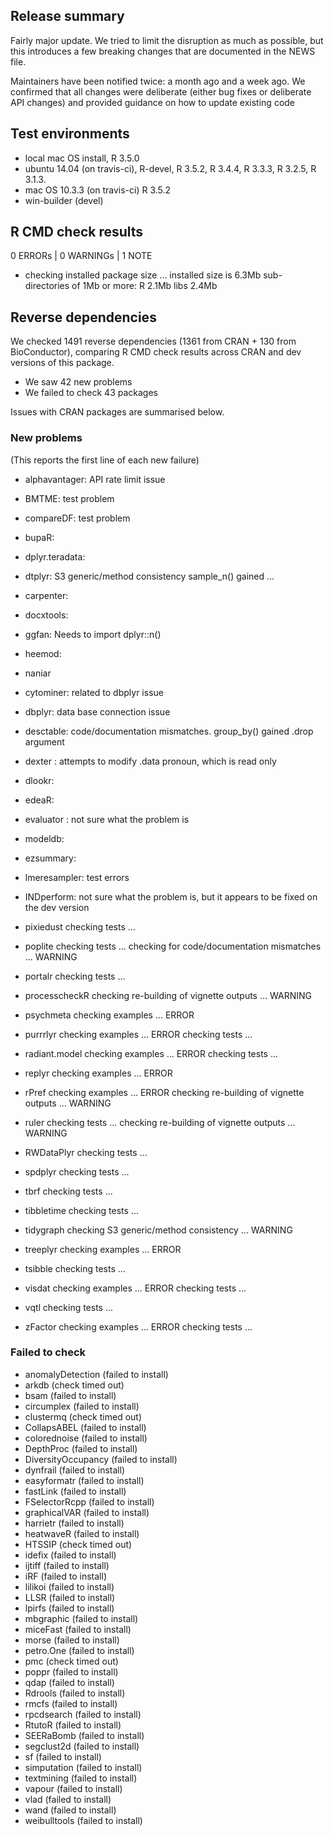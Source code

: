 ## Release summary

Fairly major update. We tried to limit the disruption as much as possible, 
but this introduces a few breaking changes that are documented in the NEWS file. 

Maintainers have been notified twice: a month ago and a week ago. 
We confirmed that all changes were deliberate (either bug fixes or deliberate API changes) and provided guidance on how to update existing code

## Test environments

* local mac OS install, R 3.5.0
* ubuntu 14.04 (on travis-ci), R-devel, R 3.5.2, R 3.4.4, R 3.3.3, R 3.2.5, R 3.1.3.
* mac OS 10.3.3 (on travis-ci) R 3.5.2
* win-builder (devel)

## R CMD check results

0 ERRORs | 0 WARNINGs | 1 NOTE

*  checking installed package size ...
     installed size is  6.3Mb
     sub-directories of 1Mb or more:
       R      2.1Mb
       libs   2.4Mb
       
## Reverse dependencies

We checked 1491 reverse dependencies (1361 from CRAN + 130 from BioConductor), comparing R CMD check results across CRAN and dev versions of this package.

 * We saw 42 new problems
 * We failed to check 43 packages

Issues with CRAN packages are summarised below. 

### New problems
(This reports the first line of each new failure)

* alphavantager: API rate limit issue

* BMTME: test problem
* compareDF: test problem

* bupaR: 
* dplyr.teradata: 
* dtplyr: S3 generic/method consistency sample_n() gained ... 

* carpenter: 
* docxtools: 
* ggfan: Needs to import dplyr::n()
* heemod: 
* naniar

* cytominer: related to dbplyr issue

* dbplyr: data base connection issue

* desctable: code/documentation mismatches. group_by() gained .drop argument

* dexter : attempts to modify .data pronoun, which is read only

* dlookr: 
* edeaR:
* evaluator : not sure what the problem is
* modeldb: 

* ezsummary: 
* lmeresampler: test errors

* INDperform: not sure what the problem is, but it appears to be fixed on the dev version






* pixiedust
  checking tests ...

* poplite
  checking tests ...
  checking for code/documentation mismatches ... WARNING

* portalr
  checking tests ...

* processcheckR
  checking re-building of vignette outputs ... WARNING

* psychmeta
  checking examples ... ERROR

* purrrlyr
  checking examples ... ERROR
  checking tests ...

* radiant.model
  checking examples ... ERROR
  checking tests ...

* replyr
  checking examples ... ERROR

* rPref
  checking examples ... ERROR
  checking re-building of vignette outputs ... WARNING

* ruler
  checking tests ...
  checking re-building of vignette outputs ... WARNING

* RWDataPlyr
  checking tests ...

* spdplyr
  checking tests ...

* tbrf
  checking tests ...

* tibbletime
  checking tests ...

* tidygraph
  checking S3 generic/method consistency ... WARNING

* treeplyr
  checking examples ... ERROR

* tsibble
  checking tests ...

* visdat
  checking examples ... ERROR
  checking tests ...

* vqtl
  checking tests ...

* zFactor
  checking examples ... ERROR
  checking tests ...

### Failed to check

* anomalyDetection   (failed to install)
* arkdb              (check timed out)
* bsam               (failed to install)
* circumplex         (failed to install)
* clustermq          (check timed out)
* CollapsABEL        (failed to install)
* colorednoise       (failed to install)
* DepthProc          (failed to install)
* DiversityOccupancy (failed to install)
* dynfrail           (failed to install)
* easyformatr        (failed to install)
* fastLink           (failed to install)
* FSelectorRcpp      (failed to install)
* graphicalVAR       (failed to install)
* harrietr           (failed to install)
* heatwaveR          (failed to install)
* HTSSIP             (check timed out)
* idefix             (failed to install)
* ijtiff             (failed to install)
* iRF                (failed to install)
* lilikoi            (failed to install)
* LLSR               (failed to install)
* lpirfs             (failed to install)
* mbgraphic          (failed to install)
* miceFast           (failed to install)
* morse              (failed to install)
* petro.One          (failed to install)
* pmc                (check timed out)
* poppr              (failed to install)
* qdap               (failed to install)
* Rdrools            (failed to install)
* rmcfs              (failed to install)
* rpcdsearch         (failed to install)
* RtutoR             (failed to install)
* SEERaBomb          (failed to install)
* segclust2d         (failed to install)
* sf                 (failed to install)
* simputation        (failed to install)
* textmining         (failed to install)
* vapour             (failed to install)
* vlad               (failed to install)
* wand               (failed to install)
* weibulltools       (failed to install)
